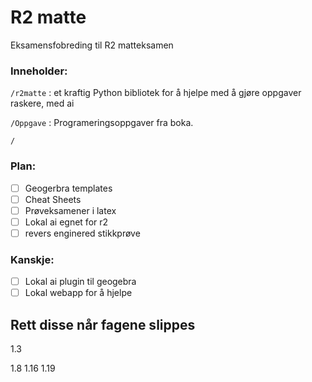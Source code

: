 # R2 matte

Eksamensfobreding til R2 matteksamen

### Inneholder:

`/r2matte` : et kraftig Python bibliotek for å hjelpe med å gjøre oppgaver raskere, med ai

`/Oppgave` : Programeringsoppgaver fra boka.

`/`

### Plan:

- [ ] Geogerbra templates
- [ ] Cheat Sheets
- [ ] Prøveksamener i latex
- [ ] Lokal ai egnet for r2
- [ ] revers enginered stikkprøve

### Kanskje:

- [ ] Lokal ai plugin til geogebra
- [ ] Lokal webapp for å hjelpe

## Rett disse når fagene slippes

1.3

1.8
1.16
1.19
